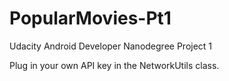 # PopularMovies-Pt1
Udacity Android Developer Nanodegree Project 1

Plug in your own API key in the NetworkUtils class.
